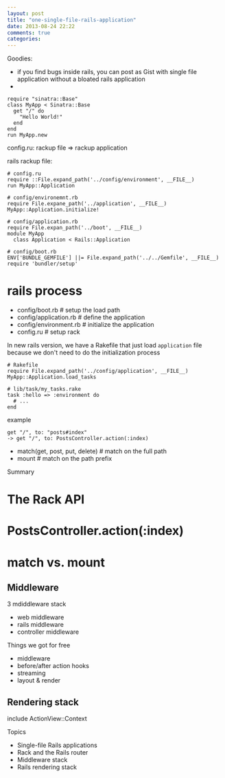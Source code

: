```yaml
---
layout: post
title: "one-single-file-rails-application"
date: 2013-08-24 22:22
comments: true
categories:
---
```


Goodies:
  * if you find bugs inside rails, you can post as Gist with single file application without a bloated rails application
  *

```
require "sinatra::Base"
class MyApp < Sinatra::Base
  get "/" do
    "Hello World!"
  end
end
run MyApp.new
```
config.ru: rackup file => rackup application

rails rackup file:


```
# config.ru
require ::File.expand_path('../config/environment', __FILE__)
run MyApp::Application
```


```
# config/environemnt.rb
require File.expane_path('../application', __FILE__)
MyApp::Application.initialize!
```

```
# config/application.rb
require File.expan_path('../boot', __FILE__)
module MyApp
  class Application < Rails::Application
```

```
# config/boot.rb
ENV['BUNDLE_GEMFILE'] ||= File.expand_path('../../Gemfile', __FILE__)
require 'bundler/setup'
```

# rails process
* config/boot.rb # setup the load path
* config/application.rb # define the application
* config/environment.rb # initialize the application
* config.ru # setup rack


In new rails version, we have a Rakefile that just load `application` file
because we don't need to do the initialization process

```
# Rakefile
require File.expand_path('../config/application', __FILE__)
MyApp::Application.load_tasks
```

```
# lib/task/my_tasks.rake
task :hello => :environment do
  # ...
end
```

example
```
get "/", to: "posts#index"
-> get "/", to: PostsController.action(:index)
```

* match(get, post, put, delete) # match on the full path
* mount # match on the path prefix


Summary
# The Rack API
# PostsController.action(:index)
# match vs. mount

Middleware
----
3 mdiddleware stack
  * web middleware
  * rails middleware
  * controller middleware


Things we got for free

  * middleware
  * before/after action hooks
  * streaming
  * layout & render


Rendering stack
---

include ActionView::Context


Topics

* Single-file Rails applications
* Rack and the Rails router
* Middleware stack
* Rails rendering stack
